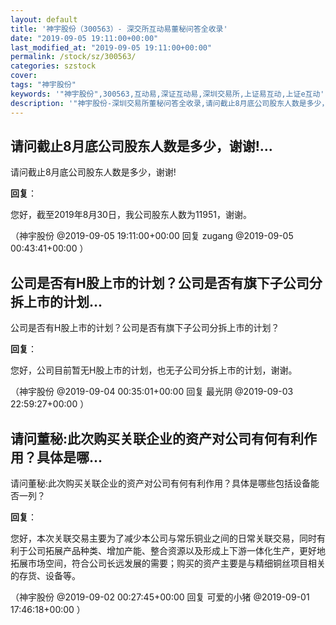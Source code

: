 ```yaml
---
layout: default
title: '神宇股份（300563）- 深交所互动易董秘问答全收录'
date: "2019-09-05 19:11:00+00:00"
last_modified_at: "2019-09-05 19:11:00+00:00"
permalink: /stock/sz/300563/
categories: szstock
cover: 
tags: "神宇股份"
keywords: '"神宇股份",300563,互动易,深证互动易,深圳交易所,上证易互动,上证e互动'
description: '"神宇股份-深圳交易所董秘问答全收录,请问截止8月底公司股东人数是多少，谢谢!"'
---
```


## 请问截止8月底公司股东人数是多少，谢谢!...

请问截止8月底公司股东人数是多少，谢谢!

**回复**：

您好，截至2019年8月30日，我公司股东人数为11951，谢谢。 

（神宇股份  @2019-09-05 19:11:00+00:00 回复 zugang  @2019-09-05 00:43:41+00:00 ）

## 公司是否有H股上市的计划？公司是否有旗下子公司分拆上市的计划...

公司是否有H股上市的计划？公司是否有旗下子公司分拆上市的计划？

**回复**：

您好，公司目前暂无H股上市的计划，也无子公司分拆上市的计划，谢谢。 

（神宇股份  @2019-09-04 00:35:01+00:00 回复 最光阴  @2019-09-03 22:59:27+00:00 ）

## 请问董秘:此次购买关联企业的资产对公司有何有利作用？具体是哪...

请问董秘:此次购买关联企业的资产对公司有何有利作用？具体是哪些包括设备能否一列？

**回复**：

您好，本次关联交易主要为了减少本公司与常乐铜业之间的日常关联交易，同时有利于公司拓展产品种类、增加产能、整合资源以及形成上下游一体化生产，更好地拓展市场空间，符合公司长远发展的需要；购买的资产主要是与精细铜丝项目相关的存货、设备等。 

（神宇股份  @2019-09-02 00:27:45+00:00 回复 可爱的小猪  @2019-09-01 17:46:18+00:00 ）

